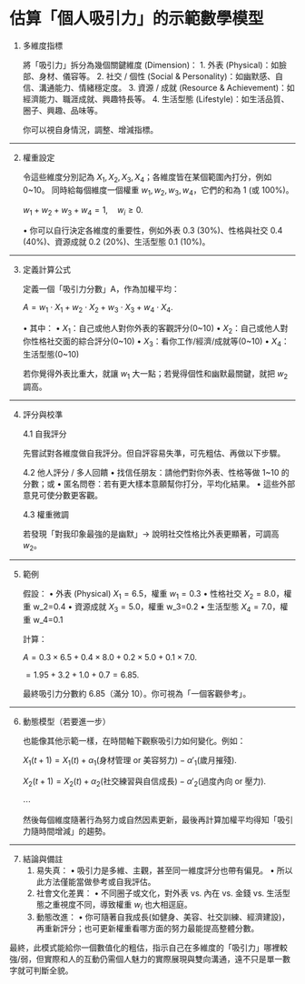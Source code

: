 # 估算「個人吸引力」的示範數學模型

1. 多維度指標

    將「吸引力」拆分為幾個關鍵維度 (Dimension)：
        1.	外表 (Physical)：如臉部、身材、儀容等。
        2.	社交 / 個性 (Social & Personality)：如幽默感、自信、溝通能力、情緒穩定度。
        3.	資源 / 成就 (Resource & Achievement)：如經濟能力、職涯成就、興趣特長等。
        4.	生活型態 (Lifestyle)：如生活品質、圈子、興趣、品味等。

    你可以視自身情況，調整、增減指標。

---

2. 權重設定

    令這些維度分別記為 $X_1, X_2, X_3, X_4$；各維度皆在某個範圍內打分，例如 0~10。
    同時給每個維度一個權重 $w_1, w_2, w_3, w_4$，它們的和為 1 (或 100%)。


    $w_1 + w_2 + w_3 + w_4 = 1,\quad w_i \ge 0.$

    •	你可以自行決定各維度的重要性，例如外表 0.3 (30%)、性格與社交 0.4 (40%)、資源成就 0.2 (20%)、生活型態 0.1 (10%)。
    
---

3. 定義計算公式

    定義一個「吸引力分數」A，作為加權平均：


    $A = w_1 \cdot X_1 + w_2 \cdot X_2 + w_3 \cdot X_3 + w_4 \cdot X_4.$

    •	其中：
    •	$X_1$：自己或他人對你外表的客觀評分(0~10)
    •	$X_2$：自己或他人對你性格社交面的綜合評分(0~10)
    •	$X_3$：看你工作/經濟/成就等(0~10)
    •	$X_4$：生活型態(0~10)

    若你覺得外表比重大，就讓 $w_1$ 大一點；若覺得個性和幽默最關鍵，就把 $w_2$ 調高。

---

4. 評分與校準

    4.1 自我評分

    先嘗試對各維度做自我評分。但自評容易失準，可先粗估、再做以下步驟。

    4.2 他人評分 / 多人回饋
        •	找信任朋友：請他們對你外表、性格等做 1~10 的分數；或
        •	匿名問卷：若有更大樣本意願幫你打分，平均化結果。
        •	這些外部意見可使分數更客觀。

    4.3 權重微調

    若發現「對我印象最強的是幽默」→ 說明社交性格比外表更顯著，可調高 $w_2$。
    
---

5. 範例

    假設：
        •	外表 (Physical) $X_1= 6.5$，權重 $w_1=0.3$
        •	性格社交 $X_2= 8.0$，權重 w_2=$0.4$
        •	資源成就 $X_3= 5.0$，權重 w_3=$0.2$
        •	生活型態 $X_4= 7.0$，權重 w_4=$0.1$

    計算：


    $A = 0.3\times6.5 + 0.4\times8.0 + 0.2\times5.0 + 0.1\times7.0.$


    $= 1.95 + 3.2 + 1.0 + 0.7 = 6.85.$


    最終吸引力分數約 6.85（滿分 10）。你可視為「一個客觀參考」。
    
---

6. 動態模型（若要進一步）

    也能像其他示範一樣，在時間軸下觀察吸引力如何變化。例如：


    $X_1(t+1) = X_1(t) + \alpha_1(\text{身材管理 or 美容努力}) - \alpha{\prime}_1(\text{歲月摧殘}).$


    $X_2(t+1) = X_2(t) + \alpha_2(\text{社交練習與自信成長}) - \alpha{\prime}_2(\text{過度內向 or 壓力}).$


    $\cdots$


    然後每個維度隨著行為努力或自然因素更新，最後再計算加權平均得知「吸引力隨時間增減」的趨勢。
    
---

7. 結論與備註
	1.	易失真：
	•	吸引力是多維、主觀，甚至同一維度評分也帶有偏見。
	•	所以此方法僅能當做參考或自我評估。
	2.	社會文化差異：
	•	不同圈子或文化，對外表 vs. 內在 vs. 金錢 vs. 生活型態之重視度不同，導致權重 $w_i$ 也大相逕庭。
	3.	動態改進：
	•	你可隨著自我成長(如健身、美容、社交訓練、經濟建設)，再重新評分；也可更新權重看哪方面的努力最能提高整體分數。

最終，此模式能給你一個數值化的粗估，指示自己在多維度的「吸引力」哪裡較強/弱，但實際和人的互動仍需個人魅力的實際展現與雙向溝通，遠不只是單一數字就可判斷全貌。
